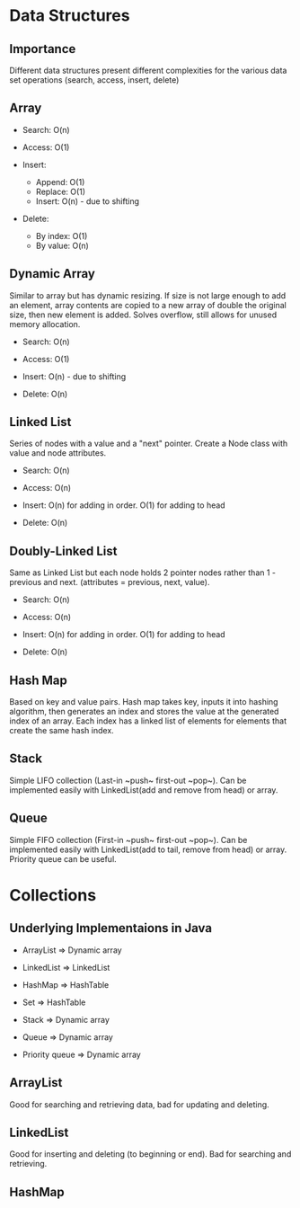 # Data Structures

## Importance

Different data structures present different complexities for the various data set operations (search, access, insert, delete)



## Array

- Search: O(n)

- Access: O(1)

- Insert:
    - Append: O(1)
    - Replace: O(1)
    - Insert: O(n) - due to shifting

- Delete:
    - By index: O(1)
    - By value: O(n)



## Dynamic Array

Similar to array but has dynamic resizing. If size is not large enough to add an element, array contents are copied to a new array of double the original size, then new element is added. Solves overflow, still allows for unused memory allocation.

- Search: O(n)

- Access: O(1)

- Insert: O(n) - due to shifting

- Delete: O(n)



## Linked List

Series of nodes with a value and a "next" pointer. Create a Node class with value and node attributes.

- Search: O(n)

- Access: O(n)

- Insert: O(n) for adding in order. O(1) for adding to head

- Delete: O(n)

## Doubly-Linked List

Same as Linked List but each node holds 2 pointer nodes rather than 1 - previous and next. (attributes = previous, next, value).

- Search: O(n)

- Access: O(n)

- Insert: O(n) for adding in order. O(1) for adding to head

- Delete: O(n)



## Hash Map

Based on key and value pairs. Hash map takes key, inputs it into hashing algorithm, then generates an index and stores the value at the generated index of an array. Each index has a linked list of elements for elements that create the same hash index.




## Stack

Simple LIFO collection (Last-in ~push~ first-out ~pop~). Can be implemented easily with LinkedList(add and remove from head) or array.



## Queue

Simple FIFO collection (First-in ~push~ first-out ~pop~). Can be implemented easily with LinkedList(add to tail, remove from head) or array.
Priority queue can be useful.





# Collections

## Underlying Implementaions in Java

- ArrayList => Dynamic array

- LinkedList => LinkedList

- HashMap => HashTable

- Set => HashTable

- Stack => Dynamic array

- Queue => Dynamic array

- Priority queue => Dynamic array



## ArrayList

Good for searching and retrieving data, bad for updating and deleting.



## LinkedList

Good for inserting and deleting (to beginning or end). Bad for searching and retrieving.



## HashMap

